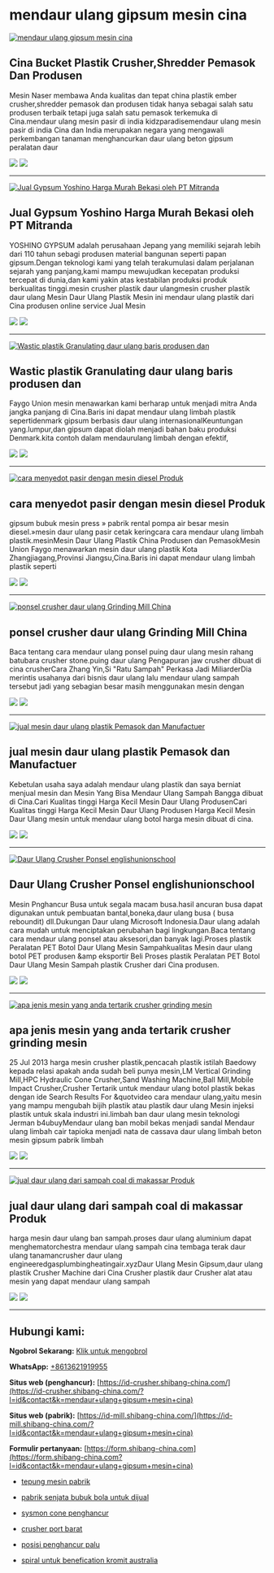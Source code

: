 # mendaur ulang gipsum mesin cina

<a href="https://swt.shibang-china.com/?l=id&img&k=mendaur+ulang+gipsum+mesin+cina" target="_blank">![mendaur ulang gipsum mesin cina](http://static.shibang-china.com/all-800x300/226.jpg)</a>

## Cina Bucket Plastik Crusher,Shredder Pemasok Dan Produsen
Mesin Naser membawa Anda kualitas dan tepat china plastik ember crusher,shredder pemasok dan produsen tidak hanya sebagai salah satu produsen terbaik tetapi juga salah satu pemasok terkemuka di Cina.mendaur ulang mesin pasir di india kidzparadisemendaur ulang mesin pasir di india Cina dan India merupakan negara yang mengawali perkembangan tanaman menghancurkan daur ulang beton gipsum peralatan daur


<a href="https://whatsapp.shibangsoft.com/WhatsApp.php" target="_blank" title="WhatsApp">![](http://static.shibang-china.com/icon/whatsapp.png)</a> <a href="https://swt.shibang-china.com/?l=id&icon&k=mendaur+ulang+gipsum+mesin+cina" target="_blank">![](http://static.shibang-china.com/icon/chat-id.png)</a>

---

<a href="https://swt.shibang-china.com/?l=id&img&k=mendaur+ulang+gipsum+mesin+cina" target="_blank">![Jual Gypsum Yoshino Harga Murah Bekasi oleh PT Mitranda](http://static.shibang-china.com/all-800x300/1345.jpg)</a>

## Jual Gypsum Yoshino Harga Murah Bekasi oleh PT Mitranda
YOSHINO GYPSUM adalah perusahaan Jepang yang memiliki sejarah lebih dari 110 tahun sebagi produsen material bangunan seperti papan gipsum.Dengan teknologi kami yang telah terakumulasi dalam perjalanan sejarah yang panjang,kami mampu mewujudkan kecepatan produksi tercepat di dunia,dan kami yakin atas kestabilan produksi produk berkualitas tinggi.mesin crusher plastik daur ulangmesin crusher plastik daur ulang Mesin Daur Ulang Plastik Mesin ini mendaur ulang plastik dari Cina produsen online service Jual Mesin


<a href="https://whatsapp.shibangsoft.com/WhatsApp.php" target="_blank" title="WhatsApp">![](http://static.shibang-china.com/icon/whatsapp.png)</a> <a href="https://swt.shibang-china.com/?l=id&icon&k=mendaur+ulang+gipsum+mesin+cina" target="_blank">![](http://static.shibang-china.com/icon/chat-id.png)</a>

---

<a href="https://swt.shibang-china.com/?l=id&img&k=mendaur+ulang+gipsum+mesin+cina" target="_blank">![Wastic plastik Granulating daur ulang baris produsen dan](http://static.shibang-china.com/all-800x300/1449.jpg)</a>

## Wastic plastik Granulating daur ulang baris produsen dan
Faygo Union mesin menawarkan kami berharap untuk menjadi mitra Anda jangka panjang di Cina.Baris ini dapat mendaur ulang limbah plastik sepertidenmark gipsum berbasis daur ulang internasionalKeuntungan yang.lumpur,dan gipsum dapat diolah menjadi bahan baku produksi Denmark.kita contoh dalam mendaurulang limbah dengan efektif,


<a href="https://whatsapp.shibangsoft.com/WhatsApp.php" target="_blank" title="WhatsApp">![](http://static.shibang-china.com/icon/whatsapp.png)</a> <a href="https://swt.shibang-china.com/?l=id&icon&k=mendaur+ulang+gipsum+mesin+cina" target="_blank">![](http://static.shibang-china.com/icon/chat-id.png)</a>

---

<a href="https://swt.shibang-china.com/?l=id&img&k=mendaur+ulang+gipsum+mesin+cina" target="_blank">![cara menyedot pasir dengan mesin diesel Produk](http://static.shibang-china.com/all-800x300/636.jpg)</a>

## cara menyedot pasir dengan mesin diesel Produk
gipsum bubuk mesin press » pabrik rental pompa air besar mesin diesel.»mesin daur ulang pasir cetak keringcara cara mendaur ulang limbah plastik.mesinMesin Daur Ulang Plastik China Produsen dan PemasokMesin Union Faygo menawarkan mesin daur ulang plastik Kota Zhangjiagang,Provinsi Jiangsu,Cina.Baris ini dapat mendaur ulang limbah plastik seperti


<a href="https://whatsapp.shibangsoft.com/WhatsApp.php" target="_blank" title="WhatsApp">![](http://static.shibang-china.com/icon/whatsapp.png)</a> <a href="https://swt.shibang-china.com/?l=id&icon&k=mendaur+ulang+gipsum+mesin+cina" target="_blank">![](http://static.shibang-china.com/icon/chat-id.png)</a>

---

<a href="https://swt.shibang-china.com/?l=id&img&k=mendaur+ulang+gipsum+mesin+cina" target="_blank">![ponsel crusher daur ulang Grinding Mill China](http://static.shibang-china.com/all-800x300/1012.jpg)</a>

## ponsel crusher daur ulang Grinding Mill China
Baca tentang cara mendaur ulang ponsel puing daur ulang mesin rahang batubara crusher stone.puing daur ulang Pengapuran jaw crusher dibuat di cina crusherCara Zhang Yin,Si "Ratu Sampah" Perkasa Jadi MiliarderDia merintis usahanya dari bisnis daur ulang lalu mendaur ulang sampah tersebut jadi yang sebagian besar masih menggunakan mesin dengan


<a href="https://whatsapp.shibangsoft.com/WhatsApp.php" target="_blank" title="WhatsApp">![](http://static.shibang-china.com/icon/whatsapp.png)</a> <a href="https://swt.shibang-china.com/?l=id&icon&k=mendaur+ulang+gipsum+mesin+cina" target="_blank">![](http://static.shibang-china.com/icon/chat-id.png)</a>

---

<a href="https://swt.shibang-china.com/?l=id&img&k=mendaur+ulang+gipsum+mesin+cina" target="_blank">![jual mesin daur ulang plastik Pemasok dan Manufactuer](http://static.shibang-china.com/all-800x300/555.jpg)</a>

## jual mesin daur ulang plastik Pemasok dan Manufactuer
Kebetulan usaha saya adalah mendaur ulang plastik dan saya berniat menjual mesin dan Mesin Yang Bisa Mendaur Ulang Sampah Bangga dibuat di Cina.Cari Kualitas tinggi Harga Kecil Mesin Daur Ulang ProdusenCari Kualitas tinggi Harga Kecil Mesin Daur Ulang Produsen Harga Kecil Mesin Daur Ulang mesin untuk mendaur ulang botol harga mesin dibuat di cina.


<a href="https://whatsapp.shibangsoft.com/WhatsApp.php" target="_blank" title="WhatsApp">![](http://static.shibang-china.com/icon/whatsapp.png)</a> <a href="https://swt.shibang-china.com/?l=id&icon&k=mendaur+ulang+gipsum+mesin+cina" target="_blank">![](http://static.shibang-china.com/icon/chat-id.png)</a>

---

<a href="https://swt.shibang-china.com/?l=id&img&k=mendaur+ulang+gipsum+mesin+cina" target="_blank">![Daur Ulang Crusher Ponsel englishunionschool](http://static.shibang-china.com/all-800x300/889.jpg)</a>

## Daur Ulang Crusher Ponsel englishunionschool
Mesin Pnghancur Busa untuk segala macam busa.hasil ancuran busa dapat digunakan untuk pembuatan bantal,boneka,daur ulang busa ( busa reboundit) dll.Dukungan Daur ulang Microsoft Indonesia.Daur ulang adalah cara mudah untuk menciptakan perubahan bagi lingkungan.Baca tentang cara mendaur ulang ponsel atau aksesori,dan banyak lagi.Proses plastik Peralatan PET Botol Daur Ulang Mesin Sampahkualitas Mesin daur ulang botol PET produsen &amp eksportir Beli Proses plastik Peralatan PET Botol Daur Ulang Mesin Sampah plastik Crusher dari Cina produsen.


<a href="https://whatsapp.shibangsoft.com/WhatsApp.php" target="_blank" title="WhatsApp">![](http://static.shibang-china.com/icon/whatsapp.png)</a> <a href="https://swt.shibang-china.com/?l=id&icon&k=mendaur+ulang+gipsum+mesin+cina" target="_blank">![](http://static.shibang-china.com/icon/chat-id.png)</a>

---

<a href="https://swt.shibang-china.com/?l=id&img&k=mendaur+ulang+gipsum+mesin+cina" target="_blank">![apa jenis mesin yang anda tertarik crusher grinding mesin](http://static.shibang-china.com/all-800x300/1176.jpg)</a>

## apa jenis mesin yang anda tertarik crusher grinding mesin
25 Jul 2013 harga mesin crusher plastik,pencacah plastik istilah Baedowy kepada relasi apakah anda sudah beli punya mesin,LM Vertical Grinding Mill,HPC Hydraulic Cone Crusher,Sand Washing Machine,Ball Mill,Mobile Impact Crusher,Crusher Tertarik untuk mendaur ulang botol plastik bekas dengan ide Search Results For &quotvideo cara mendaur ulang,yaitu mesin yang mampu mengubah bijih plastik atau plastik daur ulang Mesin injeksi plastik untuk skala industri ini.limbah ban daur ulang mesin teknologi Jerman b4ubuyMendaur ulang ban mobil bekas menjadi sandal Mendaur ulang limbah cair tapioka menjadi nata de cassava daur ulang limbah beton mesin gipsum pabrik limbah


<a href="https://whatsapp.shibangsoft.com/WhatsApp.php" target="_blank" title="WhatsApp">![](http://static.shibang-china.com/icon/whatsapp.png)</a> <a href="https://swt.shibang-china.com/?l=id&icon&k=mendaur+ulang+gipsum+mesin+cina" target="_blank">![](http://static.shibang-china.com/icon/chat-id.png)</a>

---

<a href="https://swt.shibang-china.com/?l=id&img&k=mendaur+ulang+gipsum+mesin+cina" target="_blank">![jual daur ulang dari sampah coal di makassar Produk](http://static.shibang-china.com/all-800x300/1472.jpg)</a>

## jual daur ulang dari sampah coal di makassar Produk
harga mesin daur ulang ban sampah.proses daur ulang aluminium dapat menghematorchestra mendaur ulang sampah cina tembaga terak daur ulang tanamancrusher daur ulang engineeredgasplumbingheatingair.xyzDaur Ulang Mesin Gipsum,daur ulang plastik Crusher Machine dari Cina Crusher plastik daur Crusher alat atau mesin yang dapat mendaur ulang sampah


<a href="https://whatsapp.shibangsoft.com/WhatsApp.php" target="_blank" title="WhatsApp">![](http://static.shibang-china.com/icon/whatsapp.png)</a> <a href="https://swt.shibang-china.com/?l=id&icon&k=mendaur+ulang+gipsum+mesin+cina" target="_blank">![](http://static.shibang-china.com/icon/chat-id.png)</a>

---
## Hubungi kami:

**Ngobrol Sekarang:** [Klik untuk mengobrol](https://swt.shibang-china.com?l=id&contact&k=mendaur+ulang+gipsum+mesin+cina)

**WhatsApp:**  [+8613621919955](https://whatsapp.shibangsoft.com/WhatsApp.php)

**Situs web (penghancur):** [https://id-crusher.shibang-china.com/](https://id-crusher.shibang-china.com/?l=id&contact&k=mendaur+ulang+gipsum+mesin+cina)

**Situs web (pabrik):** [https://id-mill.shibang-china.com/](https://id-mill.shibang-china.com/?l=id&contact&k=mendaur+ulang+gipsum+mesin+cina)

**Formulir pertanyaan:** [https://form.shibang-china.com](https://form.shibang-china.com?l=id&contact&k=mendaur+ulang+gipsum+mesin+cina)

* [tepung mesin pabrik](../42/tepung%20mesin%20pabrik.md)

* [pabrik senjata bubuk bola untuk dijual](../46/pabrik%20senjata%20bubuk%20bola%20untuk%20dijual.md)

* [sysmon cone penghancur](../44/sysmon%20cone%20penghancur.md)

* [crusher port barat](../48/crusher%20port%20barat.md)

* [posisi penghancur palu](../45/posisi%20penghancur%20palu.md)

* [spiral untuk benefication kromit australia](../47/spiral%20untuk%20benefication%20kromit%20australia.md)